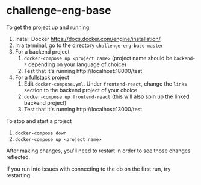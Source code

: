# challenge-eng-base

To get the project up and running:
1. Install Docker https://docs.docker.com/engine/installation/
2. In a terminal, go to the directory `challenge-eng-base-master`
3. For a backend project
    1. `docker-compose up <project name>` (project name should be `backend-*` depending on your language of choice)
    2. Test that it's running http://localhost:18000/test
4. For a fullstack project
    1. Edit `docker-compose.yml`. Under `frontend-react`, change the `links` section to the backend project of your choice
    2. `docker-compose up frontend-react` (this will also spin up the linked backend project)
    3. Test that it's running http://localhost:13000/test

To stop and start a project
1. `docker-compose down`
2. `docker-compose up <project name>`

After making changes, you'll need to restart in order to see those changes reflected.

If you run into issues with connecting to the db on the first run, try restarting.
